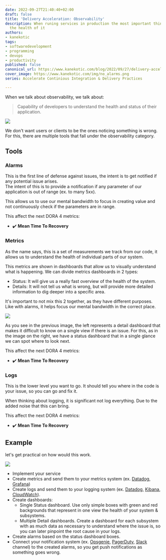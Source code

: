 ```yaml
---
date: 2022-09-27T21:40:40+02:00
draft: false
title: 'Delivery Acceleration: Observability'
description: When runing services in production the most important thing is to understand
  the health of it
authors:
- kanekotic
tags:
- softwaredevelopment
- programming
- devops
- productivity
published: false
canonical_url: https://www.kanekotic.com/blog/2022/09/27/delivery-acceleration-observability
cover_image: https://www.kanekotic.com/img/no_alarms.png
series: Accelerate Continious Integration & Delivery Practices

---
```

When we talk about observability, we talk about:

> Capability of developers to understand the health and status of their application.

![](https://www.kanekotic.com/img/no_alarms.png)

We don't want users or clients to be the ones noticing something is wrong. For this, there are multiple tools that fall under the observability category.

## Tools

### Alarms

This is the first line of defense against issues, the intent is to get notified if any potential issue arises.  
The intent of this is to provide a notification if any parameter of our application is out of range (ex. to many 5xx).

This allows us to use our mental bandwidth to focus in creating value and not continuously check if the parameters are in range.

This affect the next DORA 4 metrics:

* ✔️ **Mean Time To Recovery**

### Metrics

As the name says, this is a set of measurements we track from our code, it allows us to understand the health of individual parts of our system.

This metrics are shown in dashboards that allow us to visually understand what is happening.  We can divide metrics dashboards in 2 types:

* Status: It will give us a really fast overview of the health of the system.
* Details: It will not tell us what is wrong, but will provide more detailed information to dig deeper into a specific area.

It's important to not mix this 2 together, as they have different purposes. Like with alarms, it helps focus our mental bandwidth in the correct place.

![](https://www.kanekotic.com/img/dashboards.jpeg)

As you see in the previous image, the left represents a detail dashboard that makes it difficult to know on a single view if there is an issue. For this, as in the image on the right,  we have a status dashboard that in a single glance we can spot where to look next.

This affect the next DORA 4 metrics:

* ✔️ **Mean Time To Recovery**

### Logs

This is the lower level you want to go. It should tell you where in the code is your issue, so you can go and fix it.

When thinking about logging, it is significant not log everything. Due to the added noise that this can bring.

This affect the next DORA 4 metrics:

* ✔️ **Mean Time To Recovery**

## Example

let's get practical on how would this work.

![](https://www.kanekotic.com/img/observability-drawio.png)

* Implement your service
* Create metrics and send them to your metrics system (ex. [Datadog](https://www.datadoghq.com/), [Grafana](https://grafana.com/))
* Create logs and send them to your logging system (ex. [Datadog](https://www.datadoghq.com/), [Kibana](https://www.elastic.co/kibana/), [CloudWatch](https://aws.amazon.com/cloudwatch/)).
* Create dashboards:
  * Single Status dashboard. Use only simple boxes with green and red backgrounds that represent in one view the health of your system & subsystems.
  * Multiple Detail dashboards. Create a dashboard for each subsystem with as much data as necessary to understand where the issue is, so you can later pinpoint the root cause in your logs.
* Create alarms based on the status dashboard boxes.
* Connect your notification system (ex. [Opsgenie](https://www.atlassian.com/software/opsgenie), [PagerDuty](https://www.pagerduty.com/), [Slack ](https://slack.com/)channel) to the created alarms, so you get push notifications as something goes wrong.